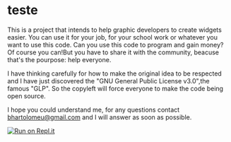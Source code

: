 # teste
This is a project that intends to help graphic developers to create widgets easier. 
You can use it for your job, for your school work or whatever you want to use this code. 
Can you use this code to program and gain money? Of course you can!But you have to share it with the community, beacuse that's the pourpose: help everyone.

I have thinking carefully for how to make the original idea to be respected and I have just discovered the "GNU General Public License v3.0",the famous "GLP".
So the copyleft will force everyone to make the code being open source.

I hope you could understand me, for any questions contact bhartolomeu@gmail.com and I will answer as soon as possible.

[![Run on Repl.it](https://repl.it/badge/github/bhartolomeu/teste)](https://repl.it/github/bhartolomeu/teste)